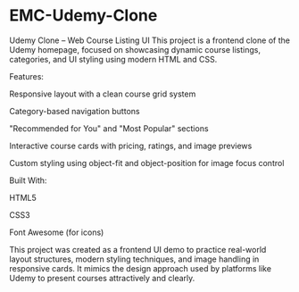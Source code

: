 # EMC-Udemy-Clone

Udemy Clone – Web Course Listing UI
This project is a frontend clone of the Udemy homepage, focused on showcasing dynamic course listings, categories, and UI styling using modern HTML and CSS.

Features:

Responsive layout with a clean course grid system

Category-based navigation buttons

"Recommended for You" and "Most Popular" sections

Interactive course cards with pricing, ratings, and image previews

Custom styling using object-fit and object-position for image focus control

Built With:

HTML5

CSS3

Font Awesome (for icons)

This project was created as a frontend UI demo to practice real-world layout structures, modern styling techniques, and image handling in responsive cards. It mimics the design approach used by platforms like Udemy to present courses attractively and clearly.
